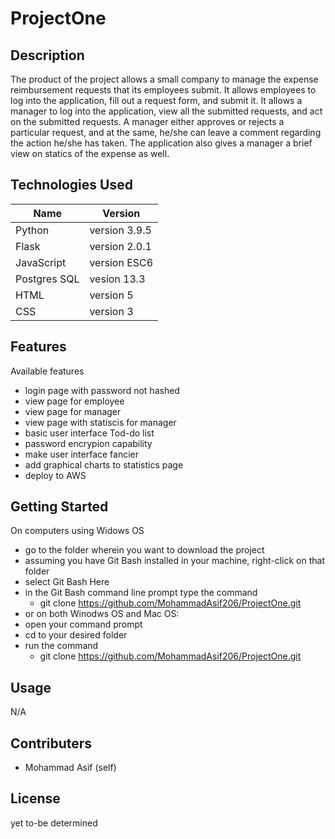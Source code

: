 # ProjectOne

## Description
The product of the project allows a small company to manage the expense reimbursement requests that its employees submit. It allows employees to log into the application, fill out a request form, and submit it. It allows a manager to log into the application, view all the submitted requests, and act on the submitted requests. A manager either approves or rejects a particular request, and at the same, he/she can leave a comment regarding the action he/she has taken. The application also gives a manager a brief view on statics of the expense as well.<br>
## Technologies Used 
| Name            |   Version         |
|-----------------|-------------------|
| Python          | version 3.9.5     |
| Flask           | version 2.0.1     |
| JavaScript      | version ESC6      |
| Postgres SQL    | vesion 13.3       |
| HTML            | version 5         |
| CSS             | version 3         |

## Features
Available features
- login page with password not hashed
- view page for employee
- view page for manager
- view page with statiscis for manager
- basic user interface
Tod-do list
- password encrypion capability
- make user interface fancier
- add graphical charts to statistics page
- deploy to AWS

## Getting Started
On computers using Widows OS
- go to the folder wherein you want to download the project
- assuming you have Git Bash installed in your machine, right-click on that folder
- select Git Bash Here
- in the Git Bash command line prompt type the command
  - git clone https://github.com/MohammadAsif206/ProjectOne.git
- or on both Winodws OS and Mac OS:
- open your command prompt
- cd to your desired folder
- run the command
  - git clone https://github.com/MohammadAsif206/ProjectOne.git

## Usage
N/A

## Contributers
- Mohammad Asif (self)

## License
yet to-be determined

